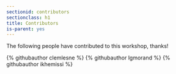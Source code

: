 ```yaml
---
sectionid: contributors
sectionclass: h1
title: Contributors
is-parent: yes
---
```


The following people have contributed to this workshop, thanks!

<div class="github-contributors">
{% githubauthor clemlesne %}
{% githubauthor lgmorand %}
{% githubauthor ikhemissi %}

</div>
